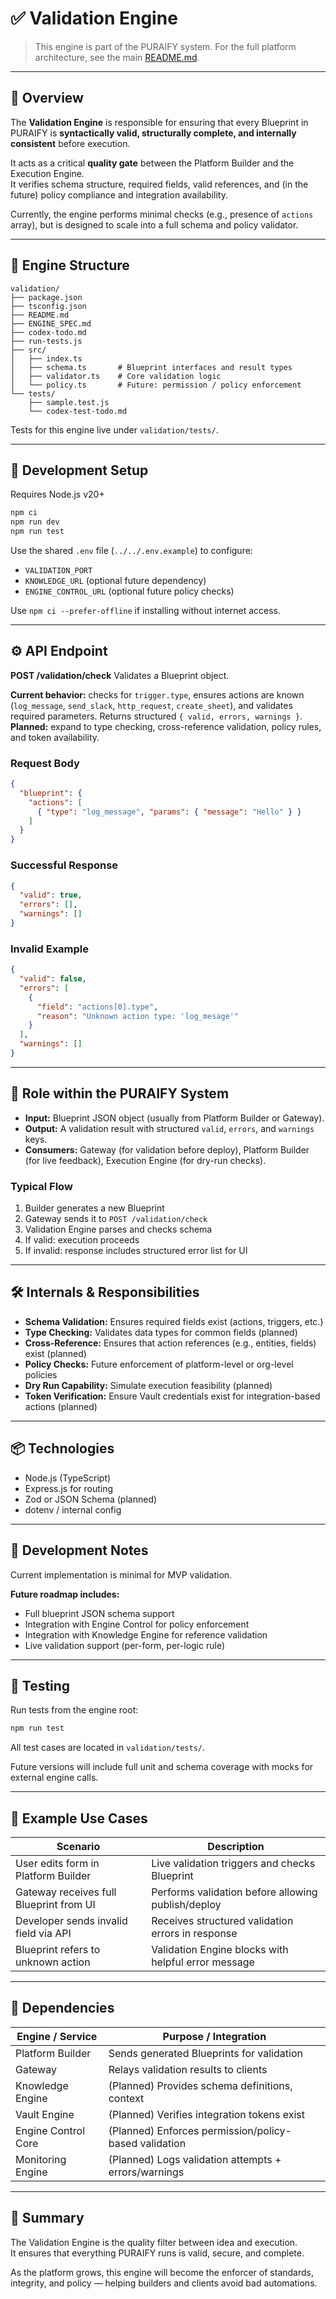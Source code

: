 # ✅ Validation Engine

> This engine is part of the PURAIFY system. For the full platform architecture, see the main [README.md](../../README.md).

---

## 🧠 Overview

The **Validation Engine** is responsible for ensuring that every Blueprint in PURAIFY is **syntactically valid, structurally complete, and internally consistent** before execution.

It acts as a critical **quality gate** between the Platform Builder and the Execution Engine.  
It verifies schema structure, required fields, valid references, and (in the future) policy compliance and integration availability.

Currently, the engine performs minimal checks (e.g., presence of `actions` array), but is designed to scale into a full schema and policy validator.

---

## 📁 Engine Structure

```text
validation/
├── package.json
├── tsconfig.json
├── README.md
├── ENGINE_SPEC.md
├── codex-todo.md
├── run-tests.js
├── src/
│   ├── index.ts
│   ├── schema.ts       # Blueprint interfaces and result types
│   ├── validator.ts    # Core validation logic
│   └── policy.ts       # Future: permission / policy enforcement
└── tests/
    ├── sample.test.js
    └── codex-test-todo.md
```

Tests for this engine live under `validation/tests/`.

---

## 🚀 Development Setup

Requires Node.js v20+

```bash
npm ci
npm run dev
npm run test
```

Use the shared `.env` file (`../../.env.example`) to configure:

- `VALIDATION_PORT`
- `KNOWLEDGE_URL` (optional future dependency)
- `ENGINE_CONTROL_URL` (optional future policy checks)

Use `npm ci --prefer-offline` if installing without internet access.

---

## ⚙️ API Endpoint

**POST /validation/check**
Validates a Blueprint object.

**Current behavior:** checks for `trigger.type`, ensures actions are known (`log_message`, `send_slack`, `http_request`, `create_sheet`), and validates required parameters. Returns structured `{ valid, errors, warnings }`.
**Planned:** expand to type checking, cross-reference validation, policy rules, and token availability.

### Request Body

```json
{
  "blueprint": {
    "actions": [
      { "type": "log_message", "params": { "message": "Hello" } }
    ]
  }
}
```

### Successful Response

```json
{
  "valid": true,
  "errors": [],
  "warnings": []
}
```

### Invalid Example

```json
{
  "valid": false,
  "errors": [
    {
      "field": "actions[0].type",
      "reason": "Unknown action type: 'log_mesage'"
    }
  ],
  "warnings": []
}
```

---

## 🧩 Role within the PURAIFY System

- **Input:** Blueprint JSON object (usually from Platform Builder or Gateway).
- **Output:** A validation result with structured `valid`, `errors`, and `warnings` keys.
- **Consumers:** Gateway (for validation before deploy), Platform Builder (for live feedback), Execution Engine (for dry-run checks).

### Typical Flow

1. Builder generates a new Blueprint  
2. Gateway sends it to `POST /validation/check`  
3. Validation Engine parses and checks schema  
4. If valid: execution proceeds  
5. If invalid: response includes structured error list for UI  

---

## 🛠️ Internals & Responsibilities

- **Schema Validation:** Ensures required fields exist (actions, triggers, etc.)
- **Type Checking:** Validates data types for common fields (planned)
- **Cross-Reference:** Ensures that action references (e.g., entities, fields) exist (planned)
- **Policy Checks:** Future enforcement of platform-level or org-level policies
- **Dry Run Capability:** Simulate execution feasibility (planned)
- **Token Verification:** Ensure Vault credentials exist for integration-based actions (planned)

---

## 📦 Technologies

- Node.js (TypeScript)
- Express.js for routing
- Zod or JSON Schema (planned)
- dotenv / internal config

---

## 🚧 Development Notes

Current implementation is minimal for MVP validation.

**Future roadmap includes:**

- Full blueprint JSON schema support
- Integration with Engine Control for policy enforcement
- Integration with Knowledge Engine for reference validation
- Live validation support (per-form, per-logic rule)

---

## 🧪 Testing

Run tests from the engine root:

```bash
npm run test
```

All test cases are located in `validation/tests/`.

Future versions will include full unit and schema coverage with mocks for external engine calls.

---

## 🧪 Example Use Cases

| Scenario                              | Description                                                        |
|---------------------------------------|--------------------------------------------------------------------|
| User edits form in Platform Builder   | Live validation triggers and checks Blueprint                      |
| Gateway receives full Blueprint from UI | Performs validation before allowing publish/deploy               |
| Developer sends invalid field via API | Receives structured validation errors in response                  |
| Blueprint refers to unknown action    | Validation Engine blocks with helpful error message                |

---

## 🧩 Dependencies

| Engine / Service      | Purpose / Integration                                 |
|------------------------|-------------------------------------------------------|
| Platform Builder       | Sends generated Blueprints for validation            |
| Gateway                | Relays validation results to clients                 |
| Knowledge Engine       | (Planned) Provides schema definitions, context       |
| Vault Engine           | (Planned) Verifies integration tokens exist          |
| Engine Control Core    | (Planned) Enforces permission/policy-based validation|
| Monitoring Engine      | (Planned) Logs validation attempts + errors/warnings |

---

## 🧭 Summary

The Validation Engine is the quality filter between idea and execution.  
It ensures that everything PURAIFY runs is valid, secure, and complete.

As the platform grows, this engine will become the enforcer of standards,  
integrity, and policy — helping builders and clients avoid bad automations.
